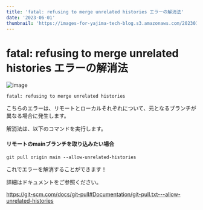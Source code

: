 ```yaml
---
title: 'fatal: refusing to merge unrelated histories エラーの解消法'
date: '2023-06-01'
thumbnail: 'https://images-for-yajima-tech-blog.s3.amazonaws.com/20230104151009.png'
---
```


# fatal: refusing to merge unrelated histories エラーの解消法

![image](https://images-for-yajima-tech-blog.s3.amazonaws.com/20230104151009.png)

```bash:ターミナル
fatal: refusing to merge unrelated histories
```

こちらのエラーは、リモートとローカルそれぞれについて、元となるブランチが異なる場合に発生します。

解消法は、以下のコマンドを実行します。

#### リモートのmainブランチを取り込みたい場合

```bash:ターミナル
git pull origin main --allow-unrelated-histories
```

これでエラーを解消することができます！

詳細はドキュメントをご参照ください。

https://git-scm.com/docs/git-pull#Documentation/git-pull.txt---allow-unrelated-histories
